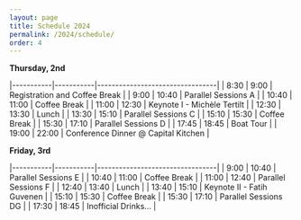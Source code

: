 ```yaml
---
layout: page
title: Schedule 2024
permalink: /2024/schedule/
order: 4
---
```



__Thursday, 2nd__

|-----------|-----------|---------------------------------|
| 8:30	    | 9:00	    | Registration and Coffee Break	              |
| 9:00	    | 10:40     |	Parallel Sessions A	          |
| 10:40	    | 11:00     |	Coffee Break	              |
| 11:00	    | 12:30     |	Keynote I - Michèle Tertilt	          |
| 12:30	    | 13:30     |	Lunch	                  |
| 13:30	    | 15:10     |	Parallel Sessions C	          |
| 15:10	    | 15:30     |	Coffee Break	              |
| 15:30	    | 17:10     |	Parallel Sessions D	          |
| 17:45	    | 18:45     |	Boat Tour	              |
| 19:00	    | 22:00     |	Conference Dinner @ Capital Kitchen	          |

__Friday, 3rd__


|-----------|-----------|---------------------------------|
| 9:00	    | 10:40     |	Parallel Sessions E	          |
| 10:40	    | 11:00     |	Coffee Break	              |
| 11:00	    | 12:40     |	Parallel Sessions F	          |
| 12:40	    | 13:40     |	Lunch	                      |
| 13:40	    | 15:10     |	Keynote II - Fatih Guvenen	  |
| 15:10	    | 15:30     |	Coffee Break	              |
| 15:30	    | 17:10     |	Parallel Sessions DG          |
| 17:30	    | 18:45     |	Inofficial Drinks...          |